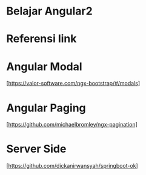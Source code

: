 # Belajar Angular2

# Referensi link

# Angular Modal
[https://valor-software.com/ngx-bootstrap/#/modals]

# Angular Paging
[https://github.com/michaelbromley/ngx-pagination]

# Server Side
[https://github.com/dickanirwansyah/springboot-ok]
